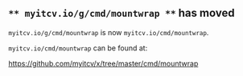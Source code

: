 ## `** myitcv.io/g/cmd/mountwrap **` has moved

`myitcv.io/g/cmd/mountwrap` is now `myitcv.io/cmd/mountwrap`.

`myitcv.io/cmd/mountwrap` can be found at:

https://github.com/myitcv/x/tree/master/cmd/mountwrap
